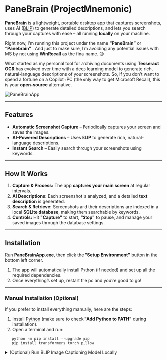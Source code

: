 # PaneBrain (ProjectMnemonic)

**PaneBrain** is a lightweight, portable desktop app that captures screenshots, uses AI ([BLIP](https://github.com/salesforce/BLIP)) to generate detailed descriptions, and lets you search through your captures with ease – all running **locally** on your machine.

Right now, I’m running this project under the name **“PaneBrain”** or **“Panebrain”** . And just to make sure, I'm avoiding any potential issues with MS by not using **WinRecall** as the final name. 😉

What started as my personal tool for archiving documents using **Tesseract OCR** has evolved over time with a deep learning model to generate rich, natural-language descriptions of your screenshots. So, if you don’t want to spend a fortune on a Copilot+PC (the only way to get Microsoft Recall), this is your **open-source** alternative.

![PaneBrainApp](https://github.com/user-attachments/assets/29f4b608-8d4e-4cc8-a721-6d70cc85a606)

---

## Features

- **Automatic Screenshot Capture** – Periodically captures your screen and saves the images.  
- **AI-Powered Descriptions** – Uses **BLIP** to generate rich, natural-language descriptions.  
- **Instant Search** – Easily search through your screenshots using keywords.  

---

## How It Works

1. **Capture & Process:** The app **captures your main screen** at regular intervals.  
2. **AI Descriptions:** Each screenshot is analyzed, and a detailed **text description** is generated.  
3. **Search & Retrieve:** Screenshots and their descriptions are indexed in a local **SQLite database**, making them searchable by keywords.  
4. **Controls:** Hit **"Capture"** to start, **"Stop"** to pause, and manage your saved images through the database settings.  

---

## Installation

Run **PaneBrainApp.exe**, then click the **"Setup Environment"** button in the bottom left corner.

1. The app will automatically install Python (if needed) and set up all the required dependencies.
2. Once everything’s set up, restart the pc and you’re good to go!

---

### Manual Installation (Optional)

If you prefer to install everything manually, here are the steps:  

1. Install [Python](https://www.python.org/downloads/) (make sure to check **"Add Python to PATH"** during installation).  
2. Open a terminal and run:  

```
   python -m pip install --upgrade pip
   pip install transformers torch pillow
```

<details>
<summary> (Optional) Run BLIP Image Captioning Model Locally</summary>

### 1. Clone the BLIP Model Repository

Fork and clone the BLIP model from Hugging Face:

```
git clone https://huggingface.co/Salesforce/blip-image-captioning-base
```
### 2. Modify describe_image.py
In Panebrain/describe_image.py file, change lines 9-10 to load the model locally:

### 3. Initialize the model and processor
```
processor = BlipProcessor.from_pretrained("./blip-image-captioning-base")
model = BlipForConditionalGeneration.from_pretrained("./blip-image-captioning-base")
```
This will use the locally downloaded files instead of fetching the model from the cloud.
</details>
